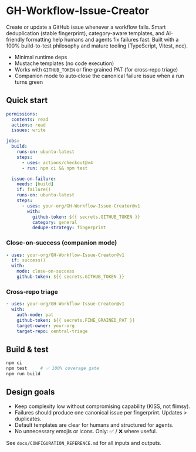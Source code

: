 # GH-Workflow-Issue-Creator

Create or update a GitHub issue whenever a workflow fails. Smart deduplication (stable fingerprint), category-aware templates, and AI-friendly formatting help humans and agents fix failures fast. Built with a 100% build-to-test philosophy and mature tooling (TypeScript, Vitest, ncc).

- Minimal runtime deps
- Mustache templates (no code execution)
- Works with `GITHUB_TOKEN` or fine‑grained PAT (for cross‑repo triage)
- Companion mode to auto‑close the canonical failure issue when a run turns green

## Quick start

```yaml
permissions:
  contents: read
  actions: read
  issues: write

jobs:
  build:
    runs-on: ubuntu-latest
    steps:
      - uses: actions/checkout@v4
      - run: npm ci && npm test

  issue-on-failure:
    needs: [build]
    if: failure()
    runs-on: ubuntu-latest
    steps:
      - uses: your-org/GH-Workflow-Issue-Creator@v1
        with:
          github-token: ${{ secrets.GITHUB_TOKEN }}
          category: general
          dedupe-strategy: fingerprint
```

### Close-on-success (companion mode)

```yaml
- uses: your-org/GH-Workflow-Issue-Creator@v1
  if: success()
  with:
    mode: close-on-success
    github-token: ${{ secrets.GITHUB_TOKEN }}
```

### Cross‑repo triage

```yaml
- uses: your-org/GH-Workflow-Issue-Creator@v1
  with:
    auth-mode: pat
    github-token: ${{ secrets.FINE_GRAINED_PAT }}
    target-owner: your-org
    target-repo: central-triage
```

## Build & test

```bash
npm ci
npm test     # ✅ 100% coverage gate
npm run build
```

## Design goals

- Keep complexity low without compromising capability (KISS, not flimsy).
- Failures should produce one canonical issue per fingerprint. Updates > duplicates.
- Default templates are clear for humans and structured for agents.
- No unnecessary emojis or icons. Only: ✅ / ❌ where useful.

See `docs/CONFIGURATION_REFERENCE.md` for all inputs and outputs.
